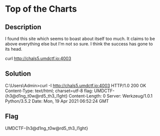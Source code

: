 # Top of the Charts

## Description

I found this site which seems to boast about itself too much. It claims to be above everything else but I'm not so sure. I think the success has gone to its head.

curl http://chals5.umdctf.io:4003

## Solution

C:\Users\Admin>curl -I http://chals5.umdctf.io:4003
HTTP/1.0 200 OK
Content-Type: text/html; charset=utf-8
flag: UMDCTF-{h3@d1ng_t0w@rd5_th3_l1ght}
Content-Length: 0
Server: Werkzeug/1.0.1 Python/3.5.2
Date: Mon, 19 Apr 2021 06:52:24 GMT 

## Flag

UMDCTF-{h3@d1ng_t0w@rd5_th3_l1ght}